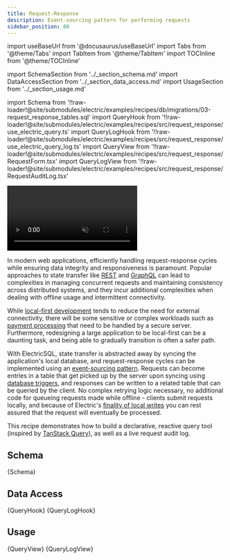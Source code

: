 ```yaml
---
title: Request-Response
description: Event-sourcing pattern for performing requests
sidebar_position: 80
---
```


import useBaseUrl from '@docusaurus/useBaseUrl'
import Tabs from '@theme/Tabs'
import TabItem from '@theme/TabItem'
import TOCInline from '@theme/TOCInline'

import SchemaSection from '../_section_schema.md'
import DataAccessSection from '../_section_data_access.md'
import UsageSection from '../_section_usage.md'

import Schema from '!!raw-loader!@site/submodules/electric/examples/recipes/db/migrations/03-request_response_tables.sql'
import QueryHook from '!!raw-loader!@site/submodules/electric/examples/recipes/src/request_response/use_electric_query.ts'
import QueryLogHook from '!!raw-loader!@site/submodules/electric/examples/recipes/src/request_response/use_electric_query_log.ts'
import QueryView from '!!raw-loader!@site/submodules/electric/examples/recipes/src/request_response/RequestForm.tsx'
import QueryLogView from '!!raw-loader!@site/submodules/electric/examples/recipes/src/request_response/RequestAuditLog.tsx'

<video className="w-full mx-auto mb-3" autoPlay={true} loop muted playsInline>
  <source src={useBaseUrl('/videos/recipes/request-response.mp4')} />
</video>

In modern web applications, efficiently handling request-response cycles while ensuring data integrity and responsiveness is paramount. Popular approaches to state transfer like [REST](https://en.wikipedia.org/wiki/REST) and [GraphQL](https://graphql.org/) can lead to complexities in managing concurrent requests and maintaining consistency across distributed systems, and they incur additional complexities when dealing with offline usage and intermittent connectivity.

While [local-first development](/docs/intro/local-first) tends to reduce the need for external connectivity, there will be some sensitive or complex workloads such as [payment processing](/docs/examples/checkout.md) that need to be handled by a secure server. Furthermore, redesigning a large application to be local-first can be a daunting task, and being able to gradually transition is often a safer path.

With ElectricSQL, state transfer is abstracted away by syncing the application's local database, and request-response cycles can be implemented using an [event-sourcing pattern](/docs/integrations/event-sourcing/index.md). Requests can become entries in a table that get picked up by the server upon syncing using [database triggers](https://en.wikipedia.org/wiki/Database_trigger), and responses can be written to a related table that can be queried by the client. No complex retrying logic necessary, no additional code for queueing requests made while offline - clients submit requests locally, and because of Electric's [finality of local writes](/docs/reference/architecture#local-writes) you can rest assured that the request will eventually be processed.

This recipe demonstrates how to build a declarative, reactive query tool (inspired by [TanStack Query](https://tanstack.com/query/v3/)), as well as a live request audit log.

<TOCInline toc={toc} />

## Schema
<SchemaSection />

<CodeBlock language="sql">
  {Schema}
</CodeBlock>

## Data Access
<DataAccessSection />

<Tabs groupId="data-access" queryString>
  <TabItem value="use-electric-query" label="useElectricQuery">
    <CodeBlock language="ts">
      {QueryHook}
    </CodeBlock>
  </TabItem>
  <TabItem value="use-electric-query-log" label="useElectricQueryLog">
    <CodeBlock language="ts">
      {QueryLogHook}
    </CodeBlock>
  </TabItem>
</Tabs>

## Usage
<UsageSection />

<Tabs groupId="view-component" queryString>
  <TabItem value="request-form" label="Request Form">
    <CodeBlock language="tsx">
      {QueryView}
    </CodeBlock>
  </TabItem>
  <TabItem value="request-audit-log" label="Request Audit Log">
    <CodeBlock language="tsx">
      {QueryLogView}
    </CodeBlock>
  </TabItem>
</Tabs>
